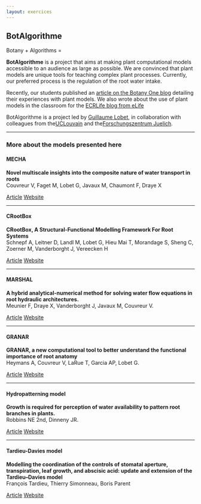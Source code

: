 ```yaml
---
layout: exercices
---
```




## BotAlgorithme


Botany <span style="color: green;"><i class="fas fa-leaf"></i></span> + Algorithms <span style="color: orange;"><i class="fas fa-code"></i></span> = <span style="color: red;"><i class="fas fa-heart"></i></span>

**BotAlgorithme** is a project that aims at making plant computational models accessible to an audience as large as possible.  We are convinced that plant models are unique tools for teaching complex plant processes. Currently, our preferred process is the regulation of the root water intake. 

Recently, our students published an [article on the Botany One blog](https://www.botany.one/fr/2018/02/est-il-difficile-dutiliser-des-modeles-informatiques-de-plantes-demandez-nos-etudiants/) detailing their experiences with plant models. We also wrote about the use of plant models in the classroom for the [ECRLife blog from eLife](https://ecrlife.org/creating-mutualism-between-research-and-teaching/)

BotAlgorithme is a project led by [Guillaume Lobet](www.guillaumelobet.be), in collaboration with colleagues from the[UCLouvain](http://www.uclouvain.be) and the[Forschungszentrum Juelich](http://www.fz-juelich.de).



<hr>

### More about the models presented here

<div class="mb-5">
</div>

#### MECHA
**Novel multiscale insights into the composite nature of water transport in roots**
<br>
Couvreur V, Faget M, Lobet G, Javaux M, Chaumont F, Draye X

<a class="btn btn-outline-primary btn-sm mb-1" href="http://biorxiv.org/content/early/2017/06/07/147314.full.pdf" target="_blank"><i class="fal fa-newspaper"></i> Article</a>
<a class="btn btn-outline-success btn-sm mb-1" href="https://mecharoot.github.io/" target="_blank"><i class="fal fa-link"></i> Website</a>
                                       

<hr>

#### CRootBox
**CRootBox, A Structural-Functional Modelling Framework For Root Systems**
<br>
Schnepf A, Leitner D, Landl M, Lobet G, Hieu Mai T, Morandage S, Sheng C, Zoerner M, Vanderborght J, Vereecken H

<a class="btn btn-outline-primary btn-sm mb-1" href="https://paperpile.com/shared/Y3OVEr" target="_blank"><i class="fal fa-newspaper"></i> Article</a>
<a class="btn btn-outline-success btn-sm mb-1" href="https://plant-root-soil-interactions-modelling.github.io/CRootBox/" target="_blank"><i class="fal fa-link"></i> Website</a>

<hr>

#### MARSHAL
**A hybrid analytical-numerical method for solving water flow equations in root hydraulic architectures.** 
<br>
Meunier F, Draye X, Vanderborght J, Javaux M, Couvreur V.  

<a class="btn btn-outline-primary btn-sm mb-1" href="https://paperpile.com/shared/pqeFaT" target="_blank"><i class="fal fa-newspaper"></i> Article</a>
<a class="btn btn-outline-success btn-sm mb-1" href="https://marshal-root.github.io/" target="_blank"><i class="fal fa-link"></i> Website</a>

<hr>

#### GRANAR

**GRANAR, a new computational tool to better understand the functional importance of root anatomy**
<br>
Heymans A, Couvreur V, LaRue T, Garcia AP, Lobet G.

<a class="btn btn-outline-primary btn-sm mb-1" href="https://www.doi.org/10.1101/645036" target="_blank"><i class="fal fa-newspaper"></i> Article</a>
<a class="btn btn-outline-success btn-sm mb-1" href="https://granar.github.io" target="_blank"><i class="fal fa-link"></i> Website</a>


<hr>

#### Hydropatterning model

**Growth is required for perception of water availability to pattern root branches in plants.**
<br>
Robbins NE 2nd, Dinneny JR.

<a class="btn btn-outline-primary btn-sm mb-1" href="https://paperpile.com/app/p/0d9a6c8c-ec10-017d-883d-73672668caed" target="_blank"><i class="fal fa-newspaper"></i> Article</a>
<a class="btn btn-outline-success btn-sm mb-1" href="https://nrobbins.shinyapps.io/20171008_hydropatterning_app/" target="_blank"><i class="fal fa-link"></i> Website</a>

<hr>


#### Tardieu-Davies model

**Modelling the coordination of the controls of stomatal aperture, transpiration, leaf growth, and abscisic acid: update and extension of the Tardieu–Davies model**
<br>
François Tardieu, Thierry Simonneau, Boris Parent

<a class="btn btn-outline-primary btn-sm mb-1" href="https://academic.oup.com/jxb/article/66/8/2227/498302" target="_blank"><i class="fal fa-newspaper"></i> Article</a>
<a class="btn btn-outline-success btn-sm mb-1" href="https://plantmodelling.shinyapps.io/tardieu_davies/" target="_blank"><i class="fal fa-link"></i> Website</a>


